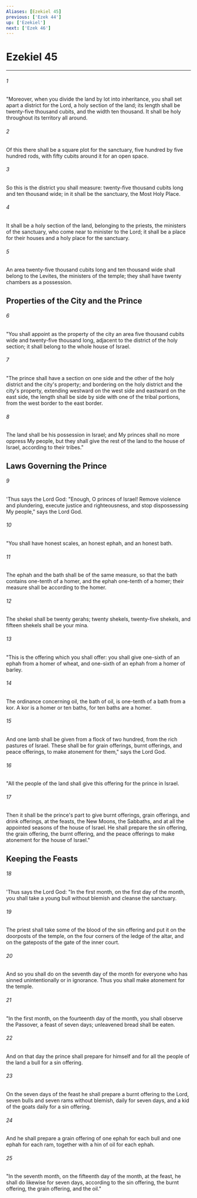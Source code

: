 ```yaml
---
Aliases: [Ezekiel 45]
previous: ['Ezek 44']
up: ['Ezekiel']
next: ['Ezek 46']
---
```

# Ezekiel 45

***


###### 1 
"Moreover, when you divide the land by lot into inheritance, you shall set apart a district for the Lord, a holy section of the land; its length shall be twenty-five thousand cubits, and the width ten thousand. It shall be holy throughout its territory all around. 

###### 2 
Of this there shall be a square plot for the sanctuary, five hundred by five hundred rods, with fifty cubits around it for an open space. 

###### 3 
So this is the district you shall measure: twenty-five thousand cubits long and ten thousand wide; in it shall be the sanctuary, the Most Holy Place. 

###### 4 
It shall be a holy section of the land, belonging to the priests, the ministers of the sanctuary, who come near to minister to the Lord; it shall be a place for their houses and a holy place for the sanctuary. 

###### 5 
An area twenty-five thousand cubits long and ten thousand wide shall belong to the Levites, the ministers of the temple; they shall have twenty chambers as a possession.

## Properties of the City and the Prince 

###### 6 
"You shall appoint as the property of the city an area five thousand cubits wide and twenty-five thousand long, adjacent to the district of the holy section; it shall belong to the whole house of Israel. 

###### 7 
"The prince shall have a section on one side and the other of the holy district and the city's property; and bordering on the holy district and the city's property, extending westward on the west side and eastward on the east side, the length shall be side by side with one of the tribal portions, from the west border to the east border. 

###### 8 
The land shall be his possession in Israel; and My princes shall no more oppress My people, but they shall give the rest of the land to the house of Israel, according to their tribes." 

## Laws Governing the Prince 

###### 9 
'Thus says the Lord God: "Enough, O princes of Israel! Remove violence and plundering, execute justice and righteousness, and stop dispossessing My people," says the Lord God. 

###### 10 
"You shall have honest scales, an honest ephah, and an honest bath. 

###### 11 
The ephah and the bath shall be of the same measure, so that the bath contains one-tenth of a homer, and the ephah one-tenth of a homer; their measure shall be according to the homer. 

###### 12 
The shekel shall be twenty gerahs; twenty shekels, twenty-five shekels, and fifteen shekels shall be your mina. 

###### 13 
"This is the offering which you shall offer: you shall give one-sixth of an ephah from a homer of wheat, and one-sixth of an ephah from a homer of barley. 

###### 14 
The ordinance concerning oil, the bath of oil, is one-tenth of a bath from a kor. A kor is a homer or ten baths, for ten baths are a homer. 

###### 15 
And one lamb shall be given from a flock of two hundred, from the rich pastures of Israel. These shall be for grain offerings, burnt offerings, and peace offerings, to make atonement for them," says the Lord God. 

###### 16 
"All the people of the land shall give this offering for the prince in Israel. 

###### 17 
Then it shall be the prince's part to give burnt offerings, grain offerings, and drink offerings, at the feasts, the New Moons, the Sabbaths, and at all the appointed seasons of the house of Israel. He shall prepare the sin offering, the grain offering, the burnt offering, and the peace offerings to make atonement for the house of Israel." 

## Keeping the Feasts 

###### 18 
'Thus says the Lord God: "In the first month, on the first day of the month, you shall take a young bull without blemish and cleanse the sanctuary. 

###### 19 
The priest shall take some of the blood of the sin offering and put it on the doorposts of the temple, on the four corners of the ledge of the altar, and on the gateposts of the gate of the inner court. 

###### 20 
And so you shall do on the seventh day of the month for everyone who has sinned unintentionally or in ignorance. Thus you shall make atonement for the temple. 

###### 21 
"In the first month, on the fourteenth day of the month, you shall observe the Passover, a feast of seven days; unleavened bread shall be eaten. 

###### 22 
And on that day the prince shall prepare for himself and for all the people of the land a bull for a sin offering. 

###### 23 
On the seven days of the feast he shall prepare a burnt offering to the Lord, seven bulls and seven rams without blemish, daily for seven days, and a kid of the goats daily for a sin offering. 

###### 24 
And he shall prepare a grain offering of one ephah for each bull and one ephah for each ram, together with a hin of oil for each ephah. 

###### 25 
"In the seventh month, on the fifteenth day of the month, at the feast, he shall do likewise for seven days, according to the sin offering, the burnt offering, the grain offering, and the oil."
